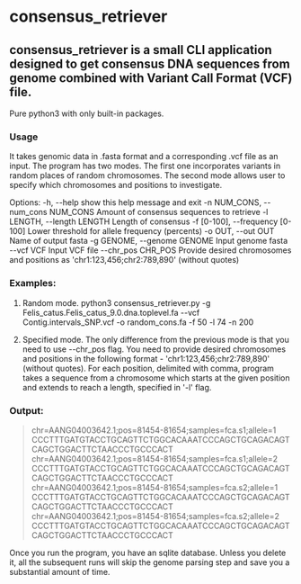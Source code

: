 # consensus_retriever

## consensus_retriever is a small CLI application designed to get consensus DNA sequences from genome combined with Variant Call Format (VCF) file.
Pure python3 with only built-in packages.

### Usage
It takes genomic data in .fasta format and a corresponding .vcf file as an input.
The program has two modes. The first one incorporates variants in random places of random chromosomes.
The second mode allows user to specify which chromosomes and positions to investigate.

Options:
  -h, --help            show this help message and exit
  -n NUM_CONS, --num_cons NUM_CONS
                        Amount of consensus sequences to retrieve
  -l LENGTH, --length LENGTH
                        Length of consensus
  -f [0-100], --frequency [0-100]
                        Lower threshold for allele frequency (percents)
  -o OUT, --out OUT     Name of output fasta
  -g GENOME, --genome GENOME
                        Input genome fasta
  --vcf VCF             Input VCF file
  --chr_pos CHR_POS     Provide desired chromosomes and positions as 'chr1:123,456;chr2:789,890' (without quotes)

### Examples:
1) Random mode.
python3 consensus_retriever.py -g Felis_catus.Felis_catus_9.0.dna.toplevel.fa
	--vcf Contig.intervals_SNP.vcf -o random_cons.fa -f 50 -l 74 -n 200

2) Specified mode. The only difference from the previous mode is that you need to use --chr_pos flag.
You need to provide desired chromosomes and positions in the following format - 'chr1:123,456;chr2:789,890' (without quotes). For each position, delimited with comma, program takes a sequence from a chromosome which starts at the given position and extends to reach a length, specified in '-l' flag.

### Output:
>chr=AANG04003642.1;pos=81454-81654;samples=fca.s1;allele=1
CCCTTTGATGTACCTGCAGTTCTGGCACAAATCCCAGCTGCAGACAGTCAGCTGGACTTCTAACCCTGCCCACT
>chr=AANG04003642.1;pos=81454-81654;samples=fca.s1;allele=2
CCCTTTGATGTACCTGCAGTTCTGGCACAAATCCCAGCTGCAGACAGTCAGCTGGACTTCTAACCCTGCCCACT
>chr=AANG04003642.1;pos=81454-81654;samples=fca.s2;allele=1
CCCTTTGATGTACCTGCAGTTCTGGCACAAATCCCAGCTGCAGACAGTCAGCTGGACTTCTAACCCTGCCCACT
>chr=AANG04003642.1;pos=81454-81654;samples=fca.s2;allele=2
CCCTTTGATGTACCTGCAGTTCTGGCACAAATCCCAGCTGCAGACAGTCAGCTGGACTTCTAACCCTGCCCACT

Once you run the program, you have an sqlite database. Unless you delete it, all the subsequent runs will skip the genome parsing step and save you a substantial amount of time.

